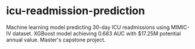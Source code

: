 # icu-readmission-prediction
Machine learning model predicting 30-day ICU readmissions using MIMIC-IV dataset. XGBoost model achieving 0.683 AUC with $17.25M potential annual value. Master's capstone project.
